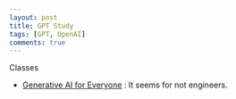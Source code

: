 ```yaml
---
layout: post
title: GPT Study
tags: [GPT, OpenAI]
comments: true
---
```


Classes
- [Generative AI for Everyone](https://www.coursera.org/learn/generative-ai-for-everyone#testimonials) : It seems for not engineers.